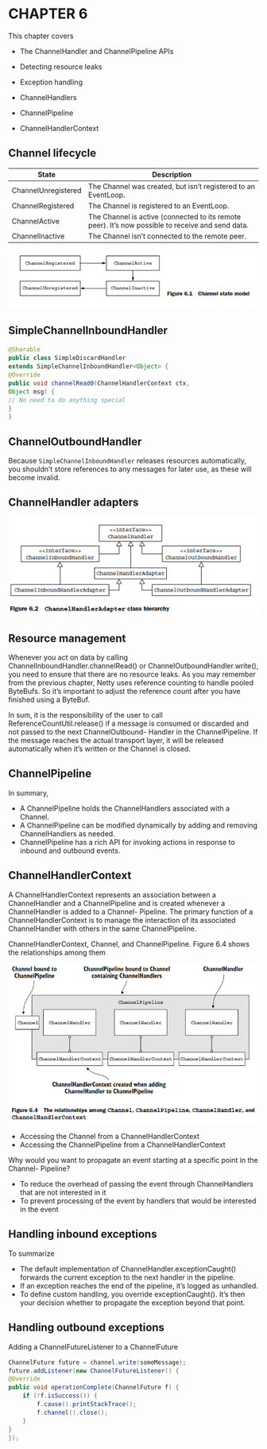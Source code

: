 # CHAPTER 6

This chapter covers

- The ChannelHandler and ChannelPipeline APIs
- Detecting resource leaks
- Exception handling

- ChannelHandlers
- ChannelPipeline
- ChannelHandlerContext

## Channel lifecycle

| State               | Description                                                                                       |
| ------------------- | ------------------------------------------------------------------------------------------------- |
| ChannelUnregistered | The Channel was created, but isn’t registered to an EventLoop.                                    |
| ChannelRegistered   | The Channel is registered to an EventLoop.                                                        |
| ChannelActive       | The Channel is active (connected to its remote peer). It’s now possible to receive and send data. |
| ChannelInactive     | The Channel isn’t connected to the remote peer.                                                   |

![channel-state](./images/channel-state.png)

## SimpleChannelInboundHandler

```java
@Sharable
public class SimpleDiscardHandler
extends SimpleChannelInboundHandler<Object> {
@Override
public void channelRead0(ChannelHandlerContext ctx,
Object msg) {
// No need to do anything special
}
}
```

## ChannelOutboundHandler

Because `SimpleChannelInboundHandler` releases resources automatically, you shouldn’t
store references to any messages for later use, as these will become invalid.

## ChannelHandler adapters

![channel-adapter](./images/channel-adapter.png)

## Resource management

Whenever you act on data by calling ChannelInboundHandler.channelRead() or
ChannelOutboundHandler.write(), you need to ensure that there are no resource
leaks. As you may remember from the previous chapter, Netty uses reference counting
to handle pooled ByteBufs. So it’s important to adjust the reference count after you
have finished using a ByteBuf.

In sum, it is the responsibility of the user to call ReferenceCountUtil.release() if
a message is consumed or discarded and not passed to the next ChannelOutbound-
Handler in the ChannelPipeline. If the message reaches the actual transport layer, it
will be released automatically when it’s written or the Channel is closed.

## ChannelPipeline

In summary,

- A ChannelPipeline holds the ChannelHandlers associated with a Channel.
- A ChannelPipeline can be modified dynamically by adding and removing ChannelHandlers as needed.
- ChannelPipeline has a rich API for invoking actions in response to inbound and outbound events.

## ChannelHandlerContext

A ChannelHandlerContext represents an association between a ChannelHandler and
a ChannelPipeline and is created whenever a ChannelHandler is added to a Channel-
Pipeline. The primary function of a ChannelHandlerContext is to manage the interaction
of its associated ChannelHandler with others in the same ChannelPipeline.

ChannelHandlerContext, Channel, and ChannelPipeline. Figure 6.4 shows the relationships among them

![channel-context](./images/channel-context.png)

- Accessing the Channel from a ChannelHandlerContext
- Accessing the ChannelPipeline from a ChannelHandlerContext

Why would you want to propagate an event starting at a specific point in the Channel-
Pipeline?

- To reduce the overhead of passing the event through ChannelHandlers that are not interested in it
- To prevent processing of the event by handlers that would be interested in the event

## Handling inbound exceptions

To summarize

- The default implementation of ChannelHandler.exceptionCaught() forwards the current exception to the next handler in the pipeline.
- If an exception reaches the end of the pipeline, it’s logged as unhandled.
- To define custom handling, you override exceptionCaught(). It’s then your decision whether to propagate the exception beyond that point.

## Handling outbound exceptions

Adding a ChannelFutureListener to a ChannelFuture

```java
ChannelFuture future = channel.write(someMessage);
future.addListener(new ChannelFutureListener() {
@Override
public void operationComplete(ChannelFuture f) {
    if (!f.isSuccess()) {
        f.cause().printStackTrace();
        f.channel().close();
    }
}
});
```

